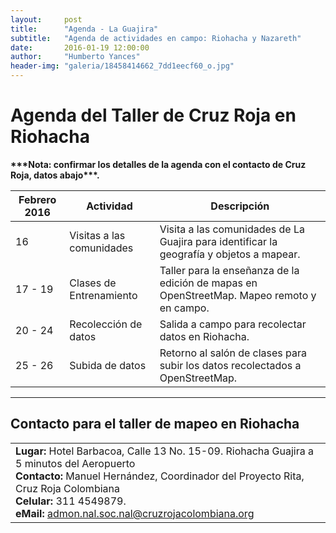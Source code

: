 ```yaml
---
layout:     post
title:      "Agenda - La Guajira"
subtitle:   "Agenda de actividades en campo: Riohacha y Nazareth"
date:       2016-01-19 12:00:00
author:     "Humberto Yances"
header-img: "galeria/18458414662_7dd1eecf60_o.jpg"
---
```

<h1>Agenda del Taller de Cruz Roja en Riohacha</h1>
<strong>***Nota: confirmar los detalles de la agenda con el contacto de Cruz Roja, datos abajo***.</strong>
<table class="table table-hover">
	<thead>
    	<tr>
      		<th>Febrero 2016</th>
       		<th>Actividad</th>
       		<th>Descripci&oacute;n</th>
    	</tr>
    </thead>
    <tbody>
		<tr>
			<td>16</td>
			<td>Visitas a las comunidades</td>
			<td>Visita a las comunidades de La Guajira para identificar la geograf&iacute;a y objetos a mapear.</td>
		</tr>
		<tr>
			<td>17 - 19</td>
			<td>Clases de Entrenamiento</td>
			<td>Taller para la enseñanza de la edici&oacute;n de mapas en OpenStreetMap.  Mapeo remoto y en campo.</td>
		</tr>
		<tr>
			<td>20 - 24</td>
			<td>Recolecci&oacute;n de datos</td>
			<td>Salida a campo para recolectar datos en Riohacha.</td>
		</tr>
		<tr>
			<td>25 - 26</td>
			<td>Subida de datos</td>
			<td>Retorno al sal&oacute;n de clases para subir los datos recolectados a OpenStreetMap.</td>
		</tr>
</table>
<hr>
<p>
<h2>Contacto para el taller de mapeo en Riohacha</h2>
</p>
<table class="table table-hover">
	<tr>
		<td>
			<b>Lugar:</b> Hotel Barbacoa, Calle 13 No. 15-09. Riohacha Guajira a 5 minutos del Aeropuerto<br>
			<b>Contacto:</b> Manuel Hernández, Coordinador del Proyecto Rita, Cruz Roja Colombiana<br>
			<b>Celular:</b> 311 4549879.<br>
			<b>eMail:</b> <a href="mailto:admon.nal.soc.nal@cruzrojacolombiana.org">admon.nal.soc.nal@cruzrojacolombiana.org</a>
    		</td>
	</tr>
</table>
